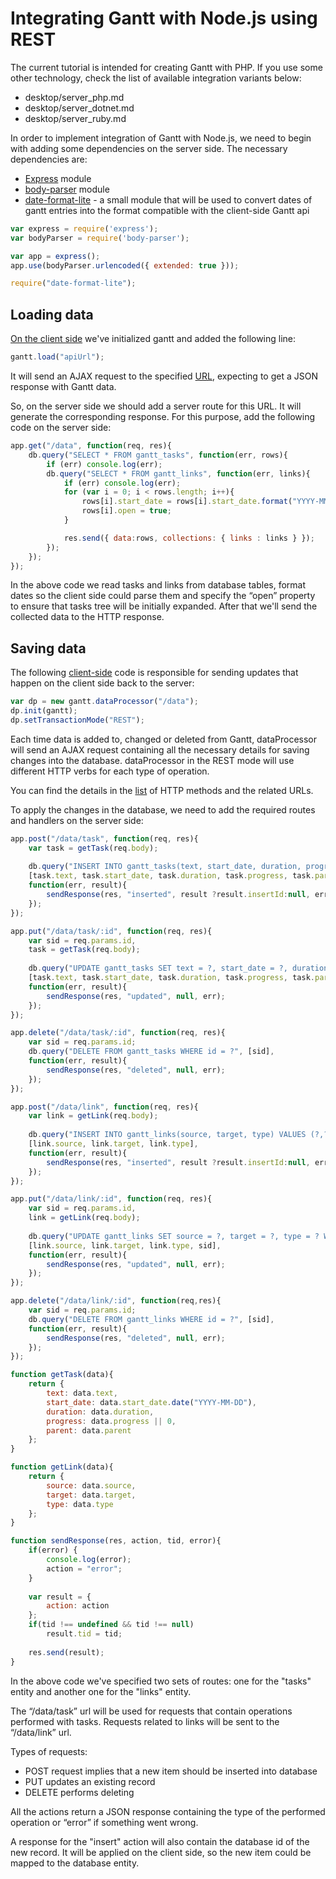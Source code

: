 Integrating Gantt with Node.js using REST
==============================

The current tutorial is intended for creating Gantt with PHP. If you use some other technology, check the list of available integration variants below:

- desktop/server_php.md
- desktop/server_dotnet.md
- desktop/server_ruby.md


In order to implement integration of Gantt with Node.js, we need to begin with adding some dependencies on the server side.
The necessary dependencies are:

- [Express](http://expressjs.com/) module
- [body-parser](https://www.npmjs.com/package/body-parser) module
- [date-format-lite](https://www.npmjs.com/package/date-format-lite) - a small module that will be used to convert dates of gantt entries into the format compatible with the client-side Gantt api

~~~js
var express = require('express');
var bodyParser = require('body-parser');

var app = express();
app.use(bodyParser.urlencoded({ extended: true }));

require("date-format-lite");
~~~

Loading data
--------------

[On the client side](desktop/server_side.md#technique) we've initialized gantt and added the following line:

~~~js
gantt.load("apiUrl");
~~~

It will send an AJAX request to the specified [URL](desktop/server_side.md#requestresponsedetails), expecting to get a JSON response with Gantt data. 

So, on the server side we should add a server route for this URL. It will generate the corresponding response.
For this purpose, add the following code on the server side:

~~~js
app.get("/data", function(req, res){
    db.query("SELECT * FROM gantt_tasks", function(err, rows){
        if (err) console.log(err);
        db.query("SELECT * FROM gantt_links", function(err, links){
            if (err) console.log(err);
            for (var i = 0; i < rows.length; i++){
                rows[i].start_date = rows[i].start_date.format("YYYY-MM-DD");
                rows[i].open = true;
            }

            res.send({ data:rows, collections: { links : links } });
        });
    });
});
~~~

In the above code we read tasks and links from database tables, format dates so the client side could parse them and specify the “open”
property to ensure that tasks tree will be initially expanded. After that we'll send the collected data to the HTTP response.

Saving data
-------------

The following [client-side](desktop/server_side.md#technique) code is responsible for sending updates that happen on the client side back to the server:

~~~js
var dp = new gantt.dataProcessor("/data");
dp.init(gantt);
dp.setTransactionMode("REST");
~~~

Each time data is added to, changed or deleted from Gantt, dataProcessor will send an AJAX request containing all the necessary details for saving changes into the database.
dataProcessor in the REST mode will use different HTTP verbs for each type of operation. 

You can find the details in the [list](desktop/server_side.md#requestresponsedetails) of HTTP methods and the related URLs.

To apply the changes in the database, we need to add the required routes and handlers on the server side:

~~~js
app.post("/data/task", function(req, res){
	var task = getTask(req.body);
	
	db.query("INSERT INTO gantt_tasks(text, start_date, duration, progress, parent) VALUES (?,?,?,?,?)",
    [task.text, task.start_date, task.duration, task.progress, task.parent],
    function(err, result){
    	sendResponse(res, "inserted", result ?result.insertId:null, err);
    });
});

app.put("/data/task/:id", function(req, res){
	var sid = req.params.id,
	task = getTask(req.body);
		
	db.query("UPDATE gantt_tasks SET text = ?, start_date = ?, duration = ?, progress = ?, parent = ? WHERE id = ?",
    [task.text, task.start_date, task.duration, task.progress, task.parent, sid],
    function(err, result){
		sendResponse(res, "updated", null, err);
	});
});

app.delete("/data/task/:id", function(req, res){
	var sid = req.params.id;
	db.query("DELETE FROM gantt_tasks WHERE id = ?", [sid], 
    function(err, result){
    	sendResponse(res, "deleted", null, err);
    });
});

app.post("/data/link", function(req, res){
	var link = getLink(req.body);
		
	db.query("INSERT INTO gantt_links(source, target, type) VALUES (?,?,?)",
    [link.source, link.target, link.type],
    function(err, result){
    	sendResponse(res, "inserted", result ?result.insertId:null, err);
    });
});

app.put("/data/link/:id", function(req, res){
	var sid = req.params.id,
	link = getLink(req.body);
		
	db.query("UPDATE gantt_links SET source = ?, target = ?, type = ? WHERE id = ?",
    [link.source, link.target, link.type, sid],
    function(err, result){
    	sendResponse(res, "updated", null, err);
    });
});

app.delete("/data/link/:id", function(req,res){
	var sid = req.params.id;
	db.query("DELETE FROM gantt_links WHERE id = ?", [sid], 
    function(err, result){
    	sendResponse(res, "deleted", null, err);
    });
});

function getTask(data){
	return {
		text: data.text,
		start_date: data.start_date.date("YYYY-MM-DD"),
		duration: data.duration,
		progress: data.progress || 0,
		parent: data.parent
	};
}

function getLink(data){
	return {
		source: data.source,
		target: data.target,
		type: data.type
	};
}

function sendResponse(res, action, tid, error){
	if(error) {
		console.log(error);
		action = "error";
	}
	
	var result = {
		action: action
	};
	if(tid !== undefined && tid !== null)
		result.tid = tid;
	
	res.send(result);
}
~~~

In the above code we've specified two sets of routes: one for the "tasks" entity and another one for the "links" entity.

The “/data/task” url will be used for requests that contain operations performed with tasks. Requests related to links will be sent to the “/data/link” url.

Types of requests:

- POST request implies that a new item should be inserted into database
- PUT updates an existing record
- DELETE performs deleting

All the actions return a JSON response containing the type of the performed operation or “error” if something went wrong.

A response for the "insert" action will also contain the database id of the new record. It will be applied on the client side, so the new item could be mapped to the database entity.
